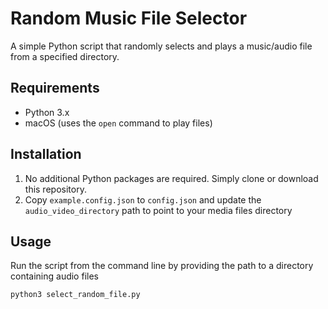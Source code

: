 # Random Music File Selector

A simple Python script that randomly selects and plays a music/audio file from a specified directory.

## Requirements

- Python 3.x
- macOS (uses the `open` command to play files)

## Installation

1. No additional Python packages are required. Simply clone or download this repository.
2. Copy `example.config.json` to `config.json` and update the `audio_video_directory` path to point to your media files directory

## Usage

Run the script from the command line by providing the path to a directory containing audio files

`python3 select_random_file.py`

